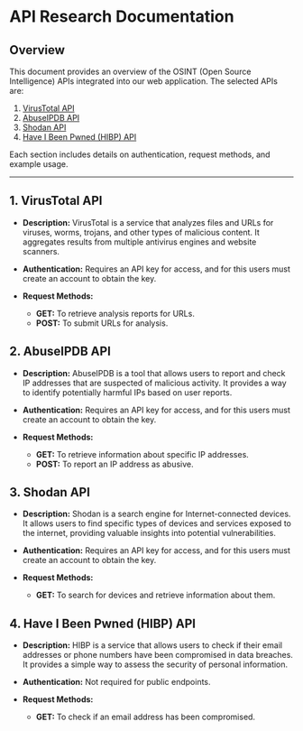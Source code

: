 # API Research Documentation

## Overview

This document provides an overview of the OSINT (Open Source Intelligence) APIs integrated into our web application. The selected APIs are:

1. [VirusTotal API](#virustotal-api)
2. [AbuseIPDB API](#abuseipdb-api)
3. [Shodan API](#shodan-api)
4. [Have I Been Pwned (HIBP) API](#have-i-been-pwned-hibp-api)

Each section includes details on authentication, request methods, and example usage.

---

## 1. VirusTotal API

- **Description:** VirusTotal is a service that analyzes files and URLs for viruses, worms, trojans, and other types of malicious content. It aggregates results from multiple antivirus engines and website scanners.

- **Authentication:** Requires an API key for access, and for this users must create an account to obtain the key.

- **Request Methods:**
  - **GET:** To retrieve analysis reports for URLs.
  - **POST:** To submit URLs for analysis.

## 2. AbuseIPDB API

- **Description:** AbuseIPDB is a tool that allows users to report and check IP addresses that are suspected of malicious activity. It provides a way to identify potentially harmful IPs based on user reports.

- **Authentication:** Requires an API key for access, and for this users must create an account to obtain the key.

- **Request Methods:**
  - **GET:** To retrieve information about specific IP addresses.
  - **POST:** To report an IP address as abusive.

## 3. Shodan API

- **Description:** Shodan is a search engine for Internet-connected devices. It allows users to find specific types of devices and services exposed to the internet, providing valuable insights into potential vulnerabilities.

- **Authentication:** Requires an API key for access, and for this users must create an account to obtain the key.

- **Request Methods:**
  - **GET:** To search for devices and retrieve information about them.

## 4. Have I Been Pwned (HIBP) API

- **Description:** HIBP is a service that allows users to check if their email addresses or phone numbers have been compromised in data breaches. It provides a simple way to assess the security of personal information.

- **Authentication:** Not required for public endpoints.

- **Request Methods:**
  - **GET:** To check if an email address has been compromised.